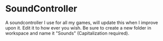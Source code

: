 # SoundController

A soundcontroller I use for all my games, will update this when I improve upon it. Edit it to how ever you wish. Be sure to create a new folder in workspace and name it "Sounds" (Capitalization required).

